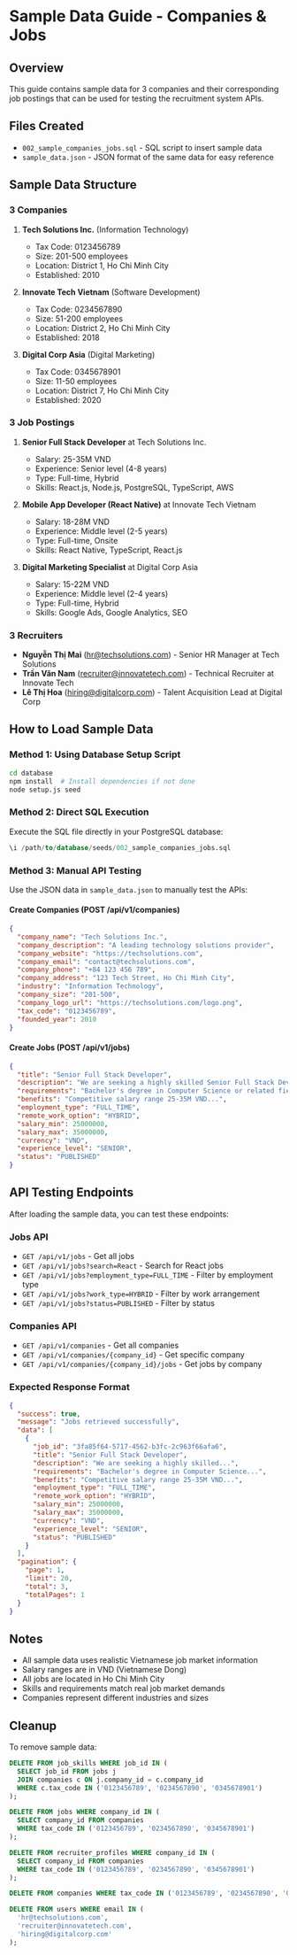 # Sample Data Guide - Companies & Jobs

## Overview
This guide contains sample data for 3 companies and their corresponding job postings that can be used for testing the recruitment system APIs.

## Files Created
- `002_sample_companies_jobs.sql` - SQL script to insert sample data
- `sample_data.json` - JSON format of the same data for easy reference

## Sample Data Structure

### 3 Companies
1. **Tech Solutions Inc.** (Information Technology)
   - Tax Code: 0123456789
   - Size: 201-500 employees
   - Location: District 1, Ho Chi Minh City
   - Established: 2010

2. **Innovate Tech Vietnam** (Software Development)
   - Tax Code: 0234567890
   - Size: 51-200 employees  
   - Location: District 2, Ho Chi Minh City
   - Established: 2018

3. **Digital Corp Asia** (Digital Marketing)
   - Tax Code: 0345678901
   - Size: 11-50 employees
   - Location: District 7, Ho Chi Minh City
   - Established: 2020

### 3 Job Postings
1. **Senior Full Stack Developer** at Tech Solutions Inc.
   - Salary: 25-35M VND
   - Experience: Senior level (4-8 years)
   - Type: Full-time, Hybrid
   - Skills: React.js, Node.js, PostgreSQL, TypeScript, AWS

2. **Mobile App Developer (React Native)** at Innovate Tech Vietnam
   - Salary: 18-28M VND
   - Experience: Middle level (2-5 years)
   - Type: Full-time, Onsite
   - Skills: React Native, TypeScript, React.js

3. **Digital Marketing Specialist** at Digital Corp Asia
   - Salary: 15-22M VND
   - Experience: Middle level (2-4 years)
   - Type: Full-time, Hybrid
   - Skills: Google Ads, Google Analytics, SEO

### 3 Recruiters
- **Nguyễn Thị Mai** (hr@techsolutions.com) - Senior HR Manager at Tech Solutions
- **Trần Văn Nam** (recruiter@innovatetech.com) - Technical Recruiter at Innovate Tech
- **Lê Thị Hoa** (hiring@digitalcorp.com) - Talent Acquisition Lead at Digital Corp

## How to Load Sample Data

### Method 1: Using Database Setup Script
```bash
cd database
npm install  # Install dependencies if not done
node setup.js seed
```

### Method 2: Direct SQL Execution
Execute the SQL file directly in your PostgreSQL database:
```sql
\i /path/to/database/seeds/002_sample_companies_jobs.sql
```

### Method 3: Manual API Testing
Use the JSON data in `sample_data.json` to manually test the APIs:

#### Create Companies (POST /api/v1/companies)
```json
{
  "company_name": "Tech Solutions Inc.",
  "company_description": "A leading technology solutions provider",
  "company_website": "https://techsolutions.com",
  "company_email": "contact@techsolutions.com",
  "company_phone": "+84 123 456 789",
  "company_address": "123 Tech Street, Ho Chi Minh City",
  "industry": "Information Technology",
  "company_size": "201-500",
  "company_logo_url": "https://techsolutions.com/logo.png",
  "tax_code": "0123456789",
  "founded_year": 2010
}
```

#### Create Jobs (POST /api/v1/jobs)
```json
{
  "title": "Senior Full Stack Developer",
  "description": "We are seeking a highly skilled Senior Full Stack Developer...",
  "requirements": "Bachelor's degree in Computer Science or related field...",
  "benefits": "Competitive salary range 25-35M VND...",
  "employment_type": "FULL_TIME",
  "remote_work_option": "HYBRID",
  "salary_min": 25000000,
  "salary_max": 35000000,
  "currency": "VND",
  "experience_level": "SENIOR",
  "status": "PUBLISHED"
}
```

## API Testing Endpoints

After loading the sample data, you can test these endpoints:

### Jobs API
- `GET /api/v1/jobs` - Get all jobs
- `GET /api/v1/jobs?search=React` - Search for React jobs
- `GET /api/v1/jobs?employment_type=FULL_TIME` - Filter by employment type
- `GET /api/v1/jobs?work_type=HYBRID` - Filter by work arrangement
- `GET /api/v1/jobs?status=PUBLISHED` - Filter by status

### Companies API
- `GET /api/v1/companies` - Get all companies
- `GET /api/v1/companies/{company_id}` - Get specific company
- `GET /api/v1/companies/{company_id}/jobs` - Get jobs by company

### Expected Response Format
```json
{
  "success": true,
  "message": "Jobs retrieved successfully",
  "data": [
    {
      "job_id": "3fa85f64-5717-4562-b3fc-2c963f66afa6",
      "title": "Senior Full Stack Developer",
      "description": "We are seeking a highly skilled...",
      "requirements": "Bachelor's degree in Computer Science...",
      "benefits": "Competitive salary range 25-35M VND...",
      "employment_type": "FULL_TIME",
      "remote_work_option": "HYBRID",
      "salary_min": 25000000,
      "salary_max": 35000000,
      "currency": "VND",
      "experience_level": "SENIOR",
      "status": "PUBLISHED"
    }
  ],
  "pagination": {
    "page": 1,
    "limit": 20,
    "total": 3,
    "totalPages": 1
  }
}
```

## Notes
- All sample data uses realistic Vietnamese job market information
- Salary ranges are in VND (Vietnamese Dong)
- All jobs are located in Ho Chi Minh City
- Skills and requirements match real job market demands
- Companies represent different industries and sizes

## Cleanup
To remove sample data:
```sql
DELETE FROM job_skills WHERE job_id IN (
  SELECT job_id FROM jobs j 
  JOIN companies c ON j.company_id = c.company_id 
  WHERE c.tax_code IN ('0123456789', '0234567890', '0345678901')
);

DELETE FROM jobs WHERE company_id IN (
  SELECT company_id FROM companies 
  WHERE tax_code IN ('0123456789', '0234567890', '0345678901')
);

DELETE FROM recruiter_profiles WHERE company_id IN (
  SELECT company_id FROM companies 
  WHERE tax_code IN ('0123456789', '0234567890', '0345678901')
);

DELETE FROM companies WHERE tax_code IN ('0123456789', '0234567890', '0345678901');

DELETE FROM users WHERE email IN (
  'hr@techsolutions.com', 
  'recruiter@innovatetech.com', 
  'hiring@digitalcorp.com'
);
```